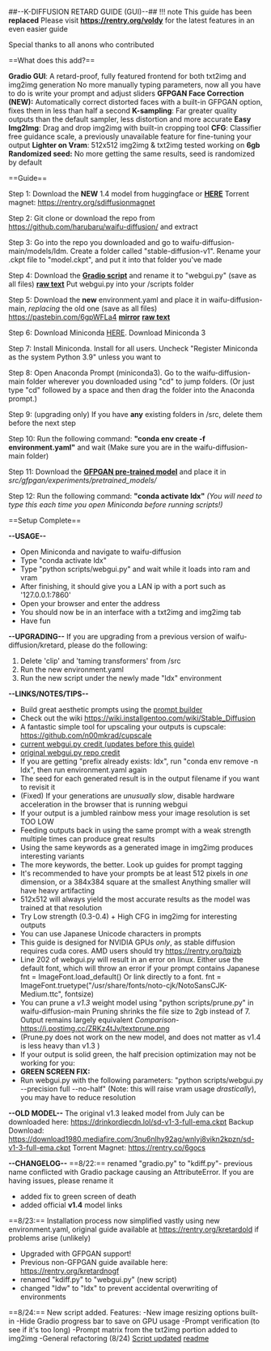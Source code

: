 ##--K-DIFFUSION RETARD GUIDE (GUI)--##
!!! note This guide has been **replaced**
    Please visit **https://rentry.org/voldy** for the latest features in an even easier guide

Special thanks to all anons who contributed

==What does this add?==

**Gradio GUI**: A retard-proof, fully featured frontend for both txt2img and img2img generation
 No more manually typing parameters, now all you have to do is write your prompt and adjust sliders
**GFPGAN Face Correction (NEW):** Automatically correct distorted faces with a built-in GFPGAN option, fixes them in less than half a second
**K-sampling**: Far greater quality outputs than the default sampler, less distortion and more accurate
**Easy Img2Img**: Drag and drop img2img with built-in cropping tool
**CFG**: Classifier free guidance scale, a previously unavailable feature for fine-tuning your output
**Lighter on Vram**: 512x512 img2img & txt2img tested working on **6gb**
**Randomized seed:** No more getting the same results, seed is randomized by default

==Guide==

Step 1: Download the **NEW** 1.4 model from huggingface or [**HERE**](https://drive.yerf.org/wl/?id=EBfTrmcCCUAGaQBXVIj5lJmEhjoP1tgl)
Torrent magnet: https://rentry.org/sdiffusionmagnet

Step 2: Git clone or download the repo from https://github.com/harubaru/waifu-diffusion/ and extract

Step 3: Go into the repo you downloaded and go to waifu-diffusion-main/models/ldm. 
Create a folder called "stable-diffusion-v1". Rename your .ckpt file to "model.ckpt", and put it into that folder you've made

Step 4: Download the [**Gradio script**](https://api.ipfsbrowser.com/ipfs/download.php?hash=QmapjABbXo6HxNgoyTwVDzbPzRYA8GWJbNpVupVUtqaryZ) and rename it to "webgui.py" (save as all files)
[**raw text**](https://api.ipfsbrowser.com/ipfs/get.php?hash=QmapjABbXo6HxNgoyTwVDzbPzRYA8GWJbNpVupVUtqaryZ)
Put webgui.py into your /scripts folder

Step 5: Download the **new** environment.yaml and place it in waifu-diffusion-main, *replacing* the old one (save as all files)
https://pastebin.com/6gpWFLa4
[**mirror**](https://api.ipfsbrowser.com/ipfs/download.php?hash=QmUXfgftyqW34cxH88os3CN9exKbXQyupDSx9aGEThrgEy)
[**raw text**](https://api.ipfsbrowser.com/ipfs/get.php?hash=QmUXfgftyqW34cxH88os3CN9exKbXQyupDSx9aGEThrgEy)

Step 6: Download Miniconda [HERE](https://docs.conda.io/en/latest/miniconda.html). Download Miniconda 3

Step 7: Install Miniconda. Install for all users. Uncheck "Register Miniconda as the system Python 3.9" unless you want to

Step 8: Open Anaconda Prompt (miniconda3). 
Go to the waifu-diffusion-main folder wherever you downloaded using "cd" to jump folders. 
(Or just type "cd" followed by a space and then drag the folder into the Anaconda prompt.)

Step 9: (upgrading only) If you have **any** existing folders in /src, delete them before the next step

Step 10: Run the following command: **"conda env create -f environment.yaml"** and wait
(Make sure you are in the waifu-diffusion-main folder)

Step 11: Download the [**GFPGAN pre-trained model**](https://github.com/TencentARC/GFPGAN/releases/download/v1.3.0/GFPGANv1.3.pth) and place it in *src/gfpgan/experiments/pretrained_models/*

Step 12: Run the following command: **"conda activate ldx"**
*(You will need to type this each time you open Miniconda before running scripts!)*

==Setup Complete==

**--USAGE--**
- Open Miniconda and navigate to waifu-diffusion
- Type "conda activate ldx"
- Type "python scripts/webgui.py" and wait while it loads into ram and vram
- After finishing, it should give you a LAN ip with a port such as '127.0.0.1:7860'
- Open your browser and enter the address
- You should now be in an interface with a txt2img and img2img tab 
- Have fun

**--UPGRADING--**
If you are upgrading from a previous version of waifu-diffusion/kretard, please do the following:
1. Delete 'clip' and 'taming transformers' from /src
2. Run the new environment.yaml
3. Run the new script under the newly made "ldx" environment

**--LINKS/NOTES/TIPS--**
- Build great aesthetic prompts using the [prompt builder](https://promptomania.com/stable-diffusion-prompt-builder/)
- Check out the wiki https://wiki.installgentoo.com/wiki/Stable_Diffusion
- A fantastic simple tool for upscaling your outputs is cupscale: https://github.com/n00mkrad/cupscale
- [current webgui.py credit (updates before this guide)](https://github.com/hlky/stable-diffusion-webui)
- [original webgui.py repo credit](https://github.com/AUTOMATIC1111/stable-diffusion-webui)
- If you are getting "prefix already exists: ldx", run "conda env remove -n ldx", then run environment.yaml again
- The seed for each generated result is in the output filename if you want to revisit it
- (Fixed) If your generations are *unusually slow*, disable hardware acceleration in the browser that is running webgui
- If your output is a jumbled rainbow mess your image resolution is set TOO LOW
- Feeding outputs back in using the same prompt with a weak strength multiple times can produce great results
- Using the same keywords as a generated image in img2img produces interesting variants
- The more keywords, the better. Look up guides for prompt tagging
- It's recommended to have your prompts be at least 512 pixels in *one* dimension, or a 384x384 square at the smallest
   Anything smaller will have heavy artifacting
- 512x512 will always yield the most accurate results as the model was trained at that resolution
- Try Low strength (0.3-0.4) + High CFG in img2img for interesting outputs
- You can use Japanese Unicode characters in prompts
- This guide is designed for NVIDIA GPUs *only*, as stable diffusion requires cuda cores.
  AMD users should try https://rentry.org/tqizb
- Line 202 of webgui.py will result in an error on linux.
Either use the default font, which will throw an error if your prompt contains Japanese
fnt = ImageFont.load_default()
Or link directly to a font.
fnt = ImageFont.truetype("/usr/share/fonts/noto-cjk/NotoSansCJK-Medium.ttc", fontsize)
- You can prune a *v1.3* weight model using "python scripts/prune.py" in waifu-diffusion-main
Pruning shrinks the file size to 2gb instead of 7. Output remains largely equivalent
*Comparison-* https://i.postimg.cc/ZRKz4tJv/textprune.png
- (Prune.py does not work on the new model, and does not matter as v1.4 is less heavy than v1.3 )
- If your output is solid green, the half precision optimization may not be working for you:
- **GREEN SCREEN FIX:** 
- Run webgui.py with the following parameters:
"python scripts/webgui.py --precision full --no-half"
(Note: this will raise vram usage *drastically*), you may have to reduce resolution

**--OLD MODEL--**
The original v1.3 leaked model from July can be downloaded here:
https://drinkordiecdn.lol/sd-v1-3-full-ema.ckpt
Backup Download: https://download1980.mediafire.com/3nu6nlhy92ag/wnlyj8vikn2kpzn/sd-v1-3-full-ema.ckpt
Torrent Magnet: https://rentry.co/6gocs

**--CHANGELOG--**
==8/22:== renamed "gradio.py" to "kdiff.py"- previous name conflicted with Gradio package causing an AttributeError.
If you are having issues, please rename it
- added fix to green screen of death
- added official **v1.4** model links

==8/23:== Installation process now simplified vastly using new environment.yaml, original guide available at https://rentry.org/kretardold if problems arise (unlikely)
- Upgraded with GFPGAN support!
- Previous non-GFPGAN guide available here: https://rentry.org/kretardnogf
- renamed "kdiff.py" to "webgui.py" (new script)
- changed "ldw" to "ldx" to prevent accidental overwriting of environments

==8/24:== New script added. Features:
-New image resizing options built-in
-Hide Gradio progress bar to save on GPU usage
-Prompt verification (to see if it's too long)
-Prompt matrix from the txt2img portion added to img2img
-General refactoring
(8/24) [Script updated](https://api.ipfsbrowser.com/ipfs/download.php?hash=QmapjABbXo6HxNgoyTwVDzbPzRYA8GWJbNpVupVUtqaryZ) [readme](https://pastebin.com/LiJgu6Jf)